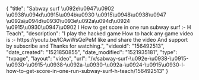 {
    "title": "Sabway surf \u092e\u0947\u0902 \u0938\u094d\u0915\u094b\u0930 \u0915\u0948\u0938\u0947 \u092a\u094d\u0930\u093e\u092a\u094d\u0924 \u0915\u0930\u0947\u0902 l How to get score in one run subway surf :- H Teach",
    "description": "I play the hacked game How to hack any game video is :- https:\/\/youtu.be\/lCAwWsQePeM like and share the video And support by subscribe and Thanks for watching.",
    "videoid": "156492513",
    "date_created": "1521850855",
    "date_modified": "1521935181",
    "type": "tvpage",
    "layout": "video",
    "url": "\/v\/sabway-surf-\u092e-\u0938-\u0915-\u0930-\u0915-\u0938-\u092a-\u0930-\u092a-\u0924-\u0915\u0930-l-how-to-get-score-in-one-run-subway-surf-h-teach\/156492513"
}